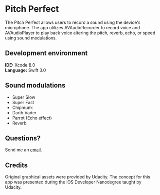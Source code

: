 # Pitch Perfect

The Pitch Perfect allows users to record a sound using the device's microphone. The app utilizes AVAudioRecorder to record voice and AVAudioPlayer to play back voice altering the pitch, reverb, echo, or speed using sound modulations.

## Development environment
<b>IDE:</b> Xcode 8.0
<br><b>Language:</b> Swift 3.0

## Sound modulations
- Super Slow
- Super Fast
- Chipmunk
- Darth Vader
- Parrot (Echo effect)
- Reverb

## Questions?

Send me an [email](mailto:developios5@gmail.com?subject=Pitch%20Perfect%203.0).

## Credits
Original graphical assets were provided by Udacity. The concept for this app was presented during the iOS Developer Nanodegree taught by Udacity.


